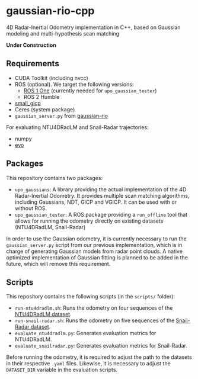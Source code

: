 # gaussian-rio-cpp

4D Radar-Inertial Odometry implementation in C++, based on Gaussian modeling and multi-hypothesis scan matching

**Under Construction**

## Requirements

- CUDA Toolkit (including nvcc)
- ROS (optional). We target the following versions:
	- [ROS 1 One](https://ros.packages.techfak.net/) (currently needed for `upo_gaussian_tester`)
	- ROS 2 Humble
- [small_gicp](https://github.com/koide3/small_gicp)
- Ceres (system package)
- `gaussian_server.py` from [gaussian-rio](https://github.com/robotics-upo/gaussian-rio)

For evaluating NTU4DRadLM and Snail-Radar trajectories:

- numpy
- [evo](https://github.com/MichaelGrupp/evo)

## Packages

This repository contains two packages:

- `upo_gaussians`: A library providing the actual implementation of the 4D Radar-Inertial Odometry. It provides multiple scan matching algorithms, including Gaussians, NDT, GICP and VGICP. It can be used with or without ROS.
- `upo_gaussian_tester`: A ROS package providing a `run_offline` tool that allows for running the odometry directly on existing datasets (NTU4DRadLM, Snail-Radar)

In order to use the Gaussian odometry, it is currently necessary to run the `gaussian_server.py` script from our previous implementation, which is in charge of generating Gaussian models from radar point clouds. A native optimized implementation of Gaussian fitting is planned to be added in the future, which will remove this requirement.

## Scripts

This repository contains the following scripts (in the `scripts/` folder):

- `run-ntu4dradlm.sh`: Runs the odometry on four sequences of the [NTU4DRadLM dataset](https://github.com/junzhang2016/NTU4DRadLM).
- `run-snail-radar.sh`: Runs the odometry on five sequences of the [Snail-Radar dataset](https://snail-radar.github.io/).
- `evaluate_ntu4dradlm.py`: Generates evaluation metrics for NTU4DRadLM.
- `evaluate_snailradar.py`: Generates evaluation metrics for Snail-Radar.

Before running the odometry, it is required to adjust the path to the datasets in their respective `.yaml` files. Likewise, it is necessary to adjust the `DATASET_DIR` variable in the evaluation scripts.
